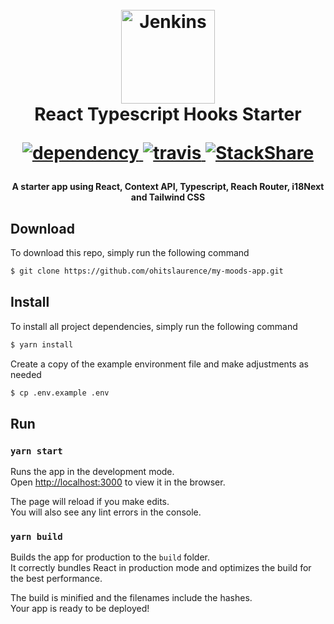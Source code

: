 <h1  align="center">
<br>
<img  src="https://upload.wikimedia.org/wikipedia/commons/thumb/a/a7/React-icon.svg/800px-React-icon.svg.png"  alt="Jenkins"  width="150">
<br>
React Typescript Hooks Starter
<br>
<p align="center">
  <a href="https://david-dm.org/ohitslaurence/react-typescript-hooks-starter">
    <img src="https://david-dm.org/ohitslaurence/react-typescript-hooks-starter/status.svg?style=flat" alt="dependency" />
  </a>
  <a href="https://travis-ci.org/ohitslaurence/react-typescript-hooks-starter">
    <img src="https://api.travis-ci.org/ohitslaurence/react-typescript-hooks-starter.svg?branch=master" alt="travis" />
  </a>
  <a href="https://stackshare.io/ohitslaurence/react-typescript-hooks-starter">
    <img src="https://img.shields.io/badge/tech-stack-0690fa.svg?style=flat" alt="StackShare" />
  </a>
</p>
</h1>

<h4  align="center">A starter app using React, Context API, Typescript, Reach Router, i18Next and Tailwind CSS</h4>

## Download

To download this repo, simply run the following command

```bash
$ git clone https://github.com/ohitslaurence/my-moods-app.git
```

## Install

To install all project dependencies, simply run the following command

```bash
$ yarn install
```

Create a copy of the example environment file and make adjustments as needed

```bash
$ cp .env.example .env
```

## Run

### `yarn start`

Runs the app in the development mode.<br />
Open [http://localhost:3000](http://localhost:3000) to view it in the browser.

The page will reload if you make edits.<br />
You will also see any lint errors in the console.

### `yarn build`

Builds the app for production to the `build` folder.<br />
It correctly bundles React in production mode and optimizes the build for the best performance.

The build is minified and the filenames include the hashes.<br />
Your app is ready to be deployed!

